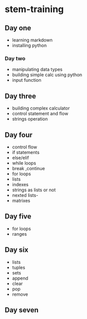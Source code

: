 # stem-training
## Day one
- learning markdown
- installing python 
### Day two
- manipulating data types
- building simple calc using python
- input function
## Day three 
- building complex calculator
- control statement and flow
- strings operation
## Day four
- control flow
- if statements
- else/elif
- while loops 
- break ,continue
- for loops
- lists
- indexes
- strings as lists or not
- nexted lists-
- matrixes
## Day five
- for loops
- ranges
## Day six
- lists
- tuples
- sets
- append
- clear
- pop
- remove
## Day seven
